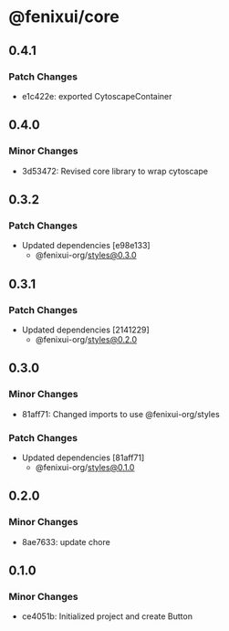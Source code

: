 # @fenixui/core

## 0.4.1

### Patch Changes

- e1c422e: exported CytoscapeContainer

## 0.4.0

### Minor Changes

- 3d53472: Revised core library to wrap cytoscape

## 0.3.2

### Patch Changes

- Updated dependencies [e98e133]
  - @fenixui-org/styles@0.3.0

## 0.3.1

### Patch Changes

- Updated dependencies [2141229]
  - @fenixui-org/styles@0.2.0

## 0.3.0

### Minor Changes

- 81aff71: Changed imports to use @fenixui-org/styles

### Patch Changes

- Updated dependencies [81aff71]
  - @fenixui-org/styles@0.1.0

## 0.2.0

### Minor Changes

- 8ae7633: update chore

## 0.1.0

### Minor Changes

- ce4051b: Initialized project and create Button
